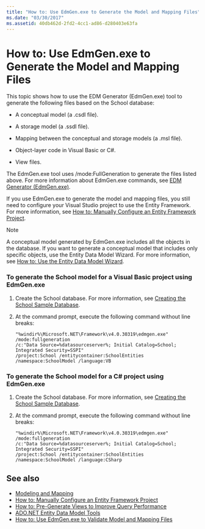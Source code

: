 ```yaml
---
title: "How to: Use EdmGen.exe to Generate the Model and Mapping Files"
ms.date: "03/30/2017"
ms.assetid: 40db462d-2fd2-4cc1-ad86-d280403e63fa
---
```

# How to: Use EdmGen.exe to Generate the Model and Mapping Files
This topic shows how to use the EDM Generator (EdmGen.exe) tool to generate the following files based on the School database:  
  
- A conceptual model (a .csdl file).  
  
- A storage model (a .ssdl file).  
  
- Mapping between the conceptual and storage models (a .msl file).  
  
- Object-layer code in Visual Basic or C#.  
  
- View files.  
  
 The EdmGen.exe tool uses /mode:FullGeneration to generate the files listed above. For more information about EdmGen.exe commands, see [EDM Generator (EdmGen.exe)](edm-generator-edmgen-exe.md).  
  
 If you use EdmGen.exe to generate the model and mapping files, you still need to configure your Visual Studio project to use the Entity Framework. For more information, see [How to: Manually Configure an Entity Framework Project](https://docs.microsoft.com/previous-versions/dotnet/netframework-4.0/bb738546(v=vs.100)).  
  
> [!NOTE]
> A conceptual model generated by EdmGen.exe includes all the objects in the database. If you want to generate a conceptual model that includes only specific objects, use the Entity Data Model Wizard. For more information, see [How to: Use the Entity Data Model Wizard](https://docs.microsoft.com/previous-versions/dotnet/netframework-4.0/bb738677(v=vs.100)).  
  
### To generate the School model for a Visual Basic project using EdmGen.exe  
  
1. Create the School database. For more information, see [Creating the School Sample Database](https://docs.microsoft.com/previous-versions/dotnet/netframework-4.0/bb399731(v=vs.100)).  
  
2. At the command prompt, execute the following command without line breaks:  
  
    ```console  
    "%windir%\Microsoft.NET\Framework\v4.0.30319\edmgen.exe" /mode:fullgeneration   
    /c:"Data Source=%datasourceserver%; Initial Catalog=School; Integrated Security=SSPI"   
    /project:School /entitycontainer:SchoolEntities /namespace:SchoolModel /language:VB  
    ```  
  
### To generate the School model for a C# project using EdmGen.exe  
  
1. Create the School database. For more information, see [Creating the School Sample Database](https://docs.microsoft.com/previous-versions/dotnet/netframework-4.0/bb399731(v=vs.100)).  
  
2. At the command prompt, execute the following command without line breaks:  
  
    ```console  
    "%windir%\Microsoft.NET\Framework\v4.0.30319\edmgen.exe" /mode:fullgeneration   
    /c:"Data Source=%datasourceserver%; Initial Catalog=School; Integrated Security=SSPI"   
    /project:School /entitycontainer:SchoolEntities /namespace:SchoolModel /language:CSharp  
    ```  
  
## See also

- [Modeling and Mapping](modeling-and-mapping.md)
- [How to: Manually Configure an Entity Framework Project](https://docs.microsoft.com/previous-versions/dotnet/netframework-4.0/bb738546(v=vs.100))
- [How to: Pre-Generate Views to Improve Query Performance](https://docs.microsoft.com/previous-versions/dotnet/netframework-4.0/bb896240(v=vs.100))
- [ADO.NET Entity Data Model Tools](https://docs.microsoft.com/previous-versions/dotnet/netframework-4.0/bb399249(v=vs.100))
- [How to: Use EdmGen.exe to Validate Model and Mapping Files](how-to-use-edmgen-exe-to-validate-model-and-mapping-files.md)
